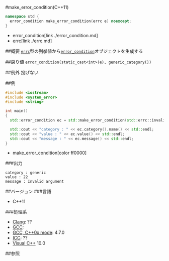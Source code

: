 #make_error_condition(C++11)
```cpp
namespace std {
  error_condition make_error_condition(errc e) noexcept;
}
```
* error_condition[link ./error_condition.md]
* errc[link ./errc.md]

##概要
[`errc`](./errc.md)型の列挙値から[`error_condition`](./error_condition.md)オブジェクトを生成する


##戻り値
[`error_condition`](./error_condition.md)`(static_cast<int>(e), `[`generic_category()`](./generic_category.md)`)`


##例外
投げない


##例
```cpp
#include <iostream>
#include <system_error>
#include <string>

int main()
{
  std::error_condition ec = std::make_error_condition(std::errc::invalid_argument);

  std::cout << "category : " << ec.category().name() << std::endl;
  std::cout << "value : " << ec.value() << std::endl;
  std::cout << "message : " << ec.message() << std::endl;
}
```
* make_error_condition[color ff0000]

###出力
```
category : generic
value : 22
message : Invalid argument
```

##バージョン
###言語
- C++11

###処理系
- [Clang](/implementation#clang.md): ??
- [GCC](/implementation#gcc.md): 
- [GCC, C++0x mode](/implementation#gcc.md): 4.7.0
- [ICC](/implementation#icc.md): ??
- [Visual C++](/implementation#visual_cpp.md) 10.0


##参照



